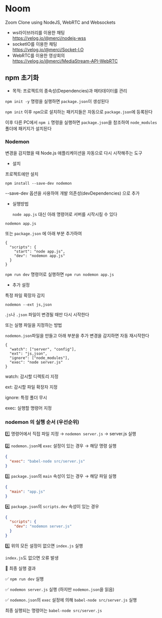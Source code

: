 # Noom

Zoom Clone using NodeJS, WebRTC and Websockets

- ws라이브러리를 이용한 채팅 <br>
https://velog.io/@merci/nodejs-wss
- socketIO를 이용한 채팅 <br>
https://velog.io/@merci/Socket-I.O
- WebRTC를 이용한 영상회의 <br>
https://velog.io/@merci/MediaStream-API-WebRTC

## npm 초기화

- 목적: 프로젝트의 종속성(Dependencies)과 메타데이터를 관리</br>

`npm init -y` 명령을 실행하면 `package.json`이 생성된다

`npm init` 이후 `npm`으로 설치하는 패키지들은 자동으로 `package.json`에 등록된다

이후 다른 PC에서 `npm i` 명령을 실행하면 `package.json`을 참조하여 `node_modules` 폴더에 패키지가 설치된다

### Nodemon
변경을 감지했을 때 Node.js 애플리케이션을 자동으로 다시 시작해주는 도구
- 설치

프로젝트에만 설치
```
npm install --save-dev nodemon
```
--save-dev 옵션을 사용하여 개발 의존성(devDependencies) 으로 추가

- 실행방법

  `node app.js` 대신 아래 명령어로 서버를 시작시킬 수 있다
```
nodemon app.js
```
또는 `package.json` 에 아래 부분 추가하여 
```
{
  "scripts": {
    "start": "node app.js",
    "dev": "nodemon app.js"
  }
}
```
`npm run dev` 명령어로 실행하면 `npm run nodemon app.js`
- 추가 설정

특정 파일 확장자 감지
```
nodemon --ext js,json
```
.`js`나 `.json` 파일이 변경될 때만 다시 시작한다

또는 실행 파일을 지정하는 방법

`nodemon.json`파일을 만들고 아래 부분을 추가 변경을 감지하면 자동 재시작한다
```
{
  "watch": ["server", "config"],
  "ext": "js,json",
  "ignore": ["node_modules"],
  "exec": "node server.js"
}
```
watch: 감시할 디렉토리 지정

ext: 감시할 파일 확장자 지정

ignore: 특정 폴더 무시

exec: 실행할 명령어 지정

### nodemon 의 실행 순서 (우선순위)
1️⃣ 명령어에서 직접 파일 지정 → `nodemon server.js` → server.js 실행

2️⃣ `nodemon.json`에 `exec` 설정이 있는 경우 → 해당 명령 실행
```json
{
  "exec": "babel-node src/server.js"
}
```

3️⃣ `package.json`의 `main` 속성이 있는 경우 → 해당 파일 실행
```json
{
  "main": "app.js"
}
```

4️⃣ `package.json`의 `scripts.dev` 속성이 있는 경우
```json
{
  "scripts": {
    "dev": "nodemon server.js"
  }
}
```

5️⃣ 위의 모든 설정이 없으면 `index.js` 실행

`index.js`도 없으면 오류 발생

📌 최종 실행 결과

✅ `npm run dev` 실행

✅ `nodemon server.js` 실행 (하지만 `nodemon.json`을 읽음)

✅ `nodemon.json`의 `exec` 설정에 의해 `babel-node src/server.js` 실행

 최종 실행되는 명령어는 `babel-node src/server.js`